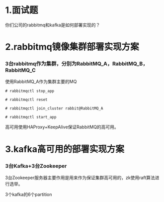 # 1.面试题
你们公司的rabbitmq和kafka是如何部署实现的？

# 2.rabbitmq镜像集群部署实现方案

### 3台rabbitmq作为集群，分别为RabbitMQ_A，RabbitMQ_B，RabbitMQ_C

使用RabbitMQ_A作为集群主要的MQ

```shell
# rabbitmqctl stop_app

# rabbitmqctl reset

# rabbitmqctl join_cluster rabbit@RabbitMQ_A

# rabbitmqctl start_app
```

高可用使用HAProxy+KeepAlive保证RabbitMQ的高可用。

# 3.kafka高可用的部署实现方案

### 3台Kafka+3台Zookeeper

3台Zookeeper服务器主要作用是用来作为保证集群高可用的，zk使用raft算法进行选举。

3个kafka的6个partition
